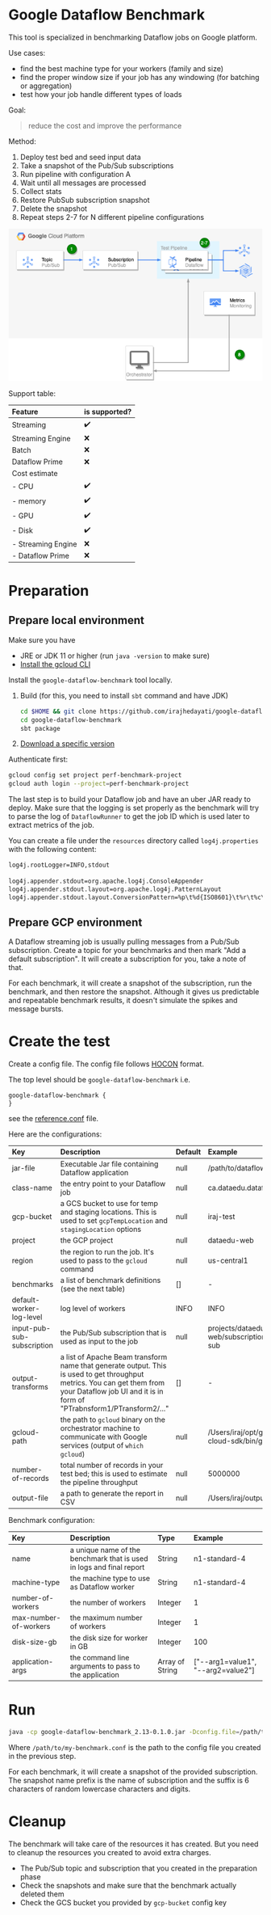 # Google Dataflow Benchmark

This tool is specialized in benchmarking Dataflow jobs on Google platform.

Use cases:
- find the best machine type for your workers (family and size)
- find the proper window size if your job has any windowing (for batching or aggregation)
- test how your job handle different types of loads

Goal: 

> reduce the cost and improve the performance

Method:

1. Deploy test bed and seed input data
2. Take a snapshot of the Pub/Sub subscriptions
3. Run pipeline with configuration A
4. Wait until all messages are processed
5. Collect stats
6. Restore PubSub subscription snapshot
7. Delete the snapshot
8. Repeat steps 2-7 for N different pipeline configurations

![Benchmark anatomy.png](Benchmark%20anatomy.png)

Support table:

| Feature            | is supported?      |
|:-------------------|:-------------------|
| Streaming          | :heavy_check_mark: |
| Streaming Engine   | :x:                |
| Batch              | :x:                |
| Dataflow Prime     | :x:                |
| Cost estimate      |                    |
| - CPU              | :heavy_check_mark: |
| - memory           | :heavy_check_mark: |
| - GPU              | :heavy_check_mark: |
| - Disk             | :heavy_check_mark: |
| - Streaming Engine | :x:                |
| - Dataflow Prime   | :x:                |

# Preparation

## Prepare local environment

Make sure you have 

- JRE or JDK 11 or higher (run `java -version` to make sure)
- [Install the gcloud CLI](https://cloud.google.com/sdk/docs/install)

Install the `google-dataflow-benchmark` tool locally. 

1. Build (for this, you need to install `sbt` command and have JDK)
    ```bash
    cd $HOME && git clone https://github.com/irajhedayati/google-dataflow-benchmark.git
    cd google-dataflow-benchmark
    sbt package
    ```
2. [Download a specific version](https://github.com/irajhedayati/google-dataflow-benchmark/releases)

Authenticate first:

```bash
gcloud config set project perf-benchmark-project
gcloud auth login --project=perf-benchmark-project
```

The last step is to build your Dataflow job and have an uber JAR ready to deploy.
Make sure that the logging is set properly as the benchmark will try to parse the log of `DataflowRunner` to get
the job ID which is used later to extract metrics of the job.

You can create a file under the `resources` directory called `log4j.properties` with the following content:

```
log4j.rootLogger=INFO,stdout

log4j.appender.stdout=org.apache.log4j.ConsoleAppender
log4j.appender.stdout.layout=org.apache.log4j.PatternLayout
log4j.appender.stdout.layout.ConversionPattern=%p\t%d{ISO8601}\t%r\t%c\t[%t]\t%m%n
```

## Prepare GCP environment

A Dataflow streaming job is usually pulling messages from a Pub/Sub subscription.
Create a topic for your benchmarks and then mark "Add a default subscription".
It will create a subscription for you, take a note of that.

For each benchmark, it will create a snapshot of the subscription, run the benchmark, and then restore the snapshot.
Although it gives us predictable and repeatable benchmark results, it doesn't simulate the spikes and message bursts.

# Create the test

Create a config file. The config file follows [HOCON](https://github.com/lightbend/config/blob/master/HOCON.md#hocon-human-optimized-config-object-notation) 
format.

The top level should be `google-dataflow-benchmark` i.e.

```
google-dataflow-benchmark {
}
```

see the [reference.conf](./src/main/resources/reference.conf) file.

Here are the configurations:

| Key                        | Description                                                                                                                                                                                       | Default | Example                                      |
|:---------------------------|:--------------------------------------------------------------------------------------------------------------------------------------------------------------------------------------------------|:--------|:---------------------------------------------|
| jar-file                   | Executable Jar file containing Dataflow application                                                                                                                                               | null    | /path/to/dataflow-job.jar                    |
| class-name                 | the entry point to your Dataflow job                                                                                                                                                              | null    | ca.dataedu.dataflow.Main                     |
| gcp-bucket                 | a GCS bucket to use for temp and staging locations. This is used to set `gcpTempLocation` and `stagingLocation` options                                                                           | null    | iraj-test                                    |
| project                    | the GCP project                                                                                                                                                                                   | null    | dataedu-web                                  |
| region                     | the region to run the job. It's used to pass to the `gcloud` command                                                                                                                              | null    | us-central1                                  |
| benchmarks                 | a list of benchmark definitions (see the next table)                                                                                                                                              | []      | -                                            |
| default-worker-log-level   | log level of workers                                                                                                                                                                              | INFO    | INFO                                         |
| input-pub-sub-subscription | the Pub/Sub subscription that is used as input to the job                                                                                                                                         | null    | projects/dataedu-web/subscriptions/input-sub |
| output-transforms          | a list of Apache Beam transform name that generate output. This is used to get throughput metrics. You can get them from your Dataflow job UI and it is in form of "PTrabnsform1/PTransform2/..." | []      | -                                            |
| gcloud-path                | the path to `gcloud` binary on the orchestrator machine to communicate with Google services (output of `which gcloud`)                                                                            | null    | /Users/iraj/opt/google-cloud-sdk/bin/gcloud  |
| number-of-records          | total number of records in your test bed; this is used to estimate the pipeline throughput                                                                                                        | null    | 5000000                                      |
| output-file                | a path to generate the report in CSV                                                                                                                                                              | null    | /Users/iraj/output.csv                       |

Benchmark configuration:

| Key                   | Description                                                          | Type            | Example                            |
|:----------------------|:---------------------------------------------------------------------|:----------------|:-----------------------------------|
| name                  | a unique name of the benchmark that is used in logs and final report | String          | n1-standard-4                      |
| machine-type          | the machine type to use as Dataflow worker                           | String          | n1-standard-4                      |
| number-of-workers     | the number of workers                                                | Integer         | 1                                  |
| max-number-of-workers | the maximum number of workers                                        | Integer         | 1                                  |
| disk-size-gb          | the disk size for worker in GB                                       | Integer         | 100                                |
| application-args      | the command line arguments to pass to the application                | Array of String | ["--arg1=value1", "--arg2=value2"] |


# Run

```bash
java -cp google-dataflow-benchmark_2.13-0.1.0.jar -Dconfig.file=/path/to/my-benchmark.conf
```

Where `/path/to/my-benchmark.conf` is the path to the config file you created in the previous step.

For each benchmark, it will create a snapshot of the provided subscription. The snapshot name prefix is
the name of subscription and the suffix is 6 characters of random lowercase characters and digits.

# Cleanup

The benchmark will take care of the resources it has created. But you need to cleanup the resources
you created to avoid extra charges.

- The Pub/Sub topic and subscription that you created in the preparation phase
- Check the snapshots and make sure that the benchmark actually deleted them
- Check the GCS bucket you provided by `gcp-bucket` config key
